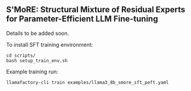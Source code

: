 ## S'MoRE: Structural Mixture of Residual Experts for Parameter-Efficient LLM Fine-tuning

Details to be added soon. 

To install SFT training environment:

```
cd scripts/
bash setup_train_env.sh
```


Example training run:

```
llamafactory-cli train examples/llama3_8b_smore_sft_peft.yaml
```
